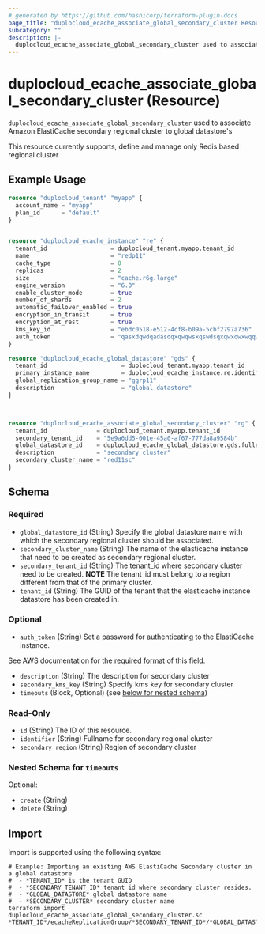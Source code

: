 ```yaml
---
# generated by https://github.com/hashicorp/terraform-plugin-docs
page_title: "duplocloud_ecache_associate_global_secondary_cluster Resource - terraform-provider-duplocloud"
subcategory: ""
description: |-
  duplocloud_ecache_associate_global_secondary_cluster used to associate Amazon ElastiCache  secondary regional cluster to global datastore'sThis resource currently supports, define and manage only Redis based regional cluster
---
```


# duplocloud_ecache_associate_global_secondary_cluster (Resource)

`duplocloud_ecache_associate_global_secondary_cluster` used to associate Amazon ElastiCache  secondary regional cluster to global datastore's<p>This resource currently supports, define and manage only Redis based regional cluster</p>

## Example Usage

```terraform
resource "duplocloud_tenant" "myapp" {
  account_name = "myapp"
  plan_id      = "default"
}


resource "duplocloud_ecache_instance" "re" {
  tenant_id                  = duplocloud_tenant.myapp.tenant_id
  name                       = "redp11"
  cache_type                 = 0
  replicas                   = 2
  size                       = "cache.r6g.large"
  engine_version             = "6.0"
  enable_cluster_mode        = true
  number_of_shards           = 2
  automatic_failover_enabled = true
  encryption_in_transit      = true
  encryption_at_rest         = true
  kms_key_id                 = "ebdc0518-e512-4cf8-b09a-5cbf2797a736"
  auth_token                 = "qasxdqwdqadasdqxqwqwsxqswdsqxqwxqwxwqqw"
}

resource "duplocloud_ecache_global_datastore" "gds" {
  tenant_id                     = duplocloud_tenant.myapp.tenant_id
  primary_instance_name         = duplocloud_ecache_instance.re.identifier
  global_replication_group_name = "ggrp11"
  description                   = "global datastore"
}



resource "duplocloud_ecache_associate_global_secondary_cluster" "rg" {
  tenant_id              = duplocloud_tenant.myapp.tenant_id
  secondary_tenant_id    = "5e9a6dd5-001e-45a0-af67-777da8a9584b"
  global_datastore_id    = duplocloud_ecache_global_datastore.gds.fullname
  description            = "secondary cluster"
  secondary_cluster_name = "red11sc"
}
```

<!-- schema generated by tfplugindocs -->
## Schema

### Required

- `global_datastore_id` (String) Specify the global datastore name with which the secondary regional cluster should be associated.
- `secondary_cluster_name` (String) The name of the elasticache instance that need to be created as secondary regional cluster.
- `secondary_tenant_id` (String) The tenant_id where secondary cluster need to be created. **NOTE** The tenant_id must belong to a region different from that of the primary cluster.
- `tenant_id` (String) The GUID of the tenant that the elasticache instance datastore has been created in.

### Optional

- `auth_token` (String) Set a password for authenticating to the ElastiCache instance.

See AWS documentation for the [required format](https://docs.aws.amazon.com/AmazonElastiCache/latest/red-ug/auth.html) of this field.
- `description` (String) The description for secondary cluster
- `secondary_kms_key` (String) Specify kms key for secondary cluster
- `timeouts` (Block, Optional) (see [below for nested schema](#nestedblock--timeouts))

### Read-Only

- `id` (String) The ID of this resource.
- `identifier` (String) Fullname for secondary regional cluster
- `secondary_region` (String) Region of secondary cluster

<a id="nestedblock--timeouts"></a>
### Nested Schema for `timeouts`

Optional:

- `create` (String)
- `delete` (String)

## Import

Import is supported using the following syntax:

```shell
# Example: Importing an existing AWS ElastiCache Secondary cluster in a global datastore
#  - *TENANT_ID* is the tenant GUID
#  - *SECONDARY_TENANT_ID* tenant id where secondary cluster resides.   
#  - *GLOBAL_DATASTORE* global datastore name
#  - *SECONDARY_CLUSTER* secondary cluster name
terraform import duplocloud_ecache_associate_global_secondary_cluster.sc *TENANT_ID*/ecacheReplicationGroup/*SECONDARY_TENANT_ID*/*GLOBAL_DATASTORE*/*SECONDARY_CLUSTER*
```
